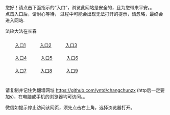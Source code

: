 您好！请点击下面指示的“入口”，浏览此网站是安全的，且为您带来平安。。 <br/>
点击入口后，请耐心等待， 过程中可能会出现无法打开的提示，请忽略，最终会进入网站. </br>

法轮大法在长春<br/>
<div style="padding:10px"><a style="margin:20px" target="_blank" href="https://duscms39x4acg.cloudfront.net/2Qpsp?bzmdypr" id="ccLink1" rel="nofollow">入口1</a> <a target="_blank" style="margin:20px" href="https://d1fvs7446nnbjp.cloudfront.net/2Qpsp?gkgbwzi" id="ccLink2" rel="nofollow">入口2</a> <a style="margin:20px" target="_blank" href="https://d1wrjs9cjfnrhu.cloudfront.net/2Qpsp?kfvit" id="ccLink3" rel="nofollow">入口3</a></div>

<div style="padding:10px" ><a style="margin:20px" target="_blank" href="https://duscms39x4acg.cloudfront.net/2Qpsp?bzmdypr" id="ccLink4" rel="nofollow">入口4</a> <a style="margin:20px" href="https://d1fvs7446nnbjp.cloudfront.net/2Qpsp?gkgbwzi" target="_blank" id="ccLink5" rel="nofollow">入口5</a> <a style="margin:20px" href="https://d1wrjs9cjfnrhu.cloudfront.net/2Qpsp?kfvit" target="_blank" id="ccLink6" rel="nofollow">入口6</a></div>

<div style="padding:10px"><a style="margin:20px" target="_blank" href="https://duscms39x4acg.cloudfront.net/2Qpsp?bzmdypr" id="ccLink7" rel="nofollow">入口7</a> <a style="margin:20px" href="https://d1fvs7446nnbjp.cloudfront.net/2Qpsp?gkgbwzi" target="_blank" id="ccLink8" rel="nofollow">入口8</a> <a style="margin:20px" target="_blank" href="https://d1wrjs9cjfnrhu.cloudfront.net/2Qpsp?kfvit" id="ccLink9" rel="nofollow">入口9</a></div>

<br/>



请复制并记住免翻墙网址 https://github.com/yntd/changchunzx (http后一定要加s)，在电脑或手机的浏览器均可访问。。<br/>

微信如提示停止访问该网页，须先点击右上角，选择浏览器打开。
